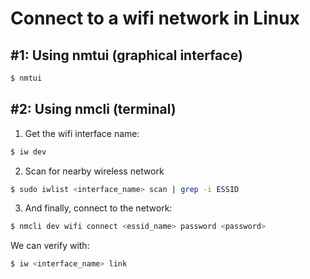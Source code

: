 # Connect to a wifi network in Linux

## #1: Using nmtui (graphical interface)

```sh
$ nmtui
```

## #2: Using nmcli (terminal)

1. Get the wifi interface name:

```sh
$ iw dev 
```

2. Scan for nearby wireless network

```sh
$ sudo iwlist <interface_name> scan | grep -i ESSID
```

3. And finally, connect to the network: 

```sh
$ nmcli dev wifi connect <essid_name> password <password>
```

We can verify with: 

```sh
$ iw <interface_name> link
```


